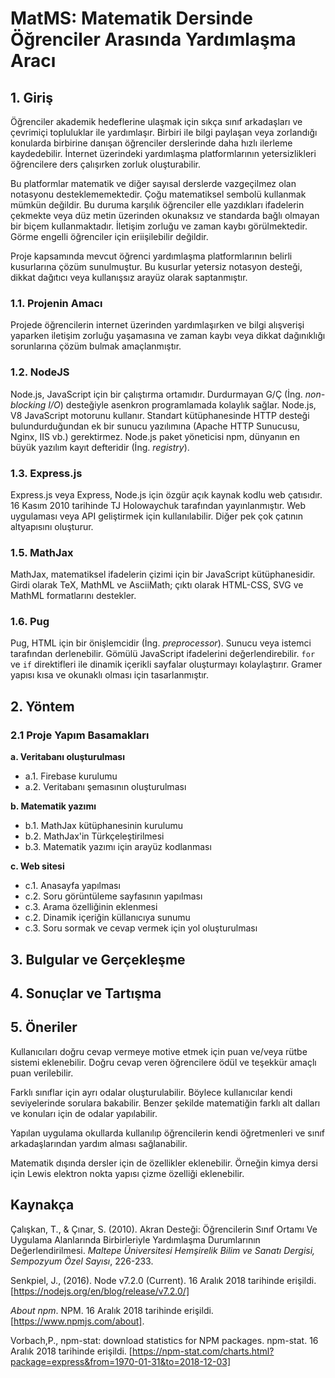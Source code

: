 # MatMS: Matematik Dersinde Öğrenciler Arasında Yardımlaşma Aracı
## 1. Giriş

Öğrenciler akademik hedeflerine ulaşmak için sıkça sınıf arkadaşları ve çevrimiçi topluluklar ile yardımlaşır. Birbiri ile bilgi 
paylaşan veya zorlandığı konularda birbirine danışan öğrenciler derslerinde daha hızlı ilerleme kaydedebilir. İnternet üzerindeki 
yardımlaşma platformlarının yetersizlikleri öğrencilere ders çalışırken zorluk oluşturabilir.

Bu platformlar matematik ve diğer sayısal derslerde vazgeçilmez olan notasyonu desteklememektedir. Çoğu matematiksel sembolü kullanmak 
mümkün değildir. Bu duruma karşılık öğrenciler elle yazdıkları ifadelerin çekmekte veya düz metin üzerinden okunaksız ve standarda bağlı 
olmayan bir biçem kullanmaktadır. İletişim zorluğu ve zaman kaybı görülmektedir. Görme engelli öğrenciler için eriişilebilir değildir.

Proje kapsamında mevcut öğrenci yardımlaşma platformlarının belirli kusurlarına çözüm sunulmuştur. Bu kusurlar yetersiz notasyon 
desteği, dikkat dağıtıcı veya kullanışsız arayüz olarak saptanmıştır.

### 1.1. Projenin Amacı

Projede öğrencilerin internet üzerinden yardımlaşırken ve bilgi alışverişi yaparken  iletişim zorluğu yaşamasına ve zaman kaybı veya 
dikkat dağınıklığı sorunlarına çözüm bulmak amaçlanmıştır. 

### 1.2. NodeJS

Node.js, JavaScript için bir çalıştırma ortamıdır. Durdurmayan G/Ç (İng. _non-blocking I/O_) desteğiyle asenkron programlamada 
kolaylık sağlar. Node.js, V8 JavaScript motorunu kullanır. Standart kütüphanesinde HTTP desteği bulundurduğundan ek bir sunucu 
yazılımına (Apache HTTP Sunucusu, Nginx, IIS vb.) gerektirmez. Node.js paket yöneticisi npm, dünyanın en büyük yazılım kayıt 
defteridir (İng. _registry_).

### 1.3. Express.js

Express.js veya Express, Node.js için özgür açık kaynak kodlu web çatısıdır. 16 Kasım 2010 tarihinde 	TJ Holowaychuk tarafından
yayınlanmıştır. Web uygulaması veya API geliştirmek için kullanılabilir. Diğer pek çok çatının altyapısını oluşturur. 

### 1.5. MathJax

MathJax, matematiksel ifadelerin çizimi için bir JavaScript kütüphanesidir. Girdi olarak TeX, MathML ve AsciiMath; çıktı 
olarak HTML-CSS, SVG ve MathML formatlarını destekler. 

### 1.6. Pug

Pug, HTML için bir önişlemcidir (İng. _preprocessor_). Sunucu veya istemci tarafından derlenebilir. Gömülü JavaScript ifadelerini 
değerlendirebilir. `for` ve `if` direktifleri ile dinamik içerikli sayfalar oluşturmayı kolaylaştırır. Gramer yapısı 
kısa ve okunaklı olması için tasarlanmıştır. 

## 2. Yöntem

### 2.1 Proje Yapım Basamakları

__a. Veritabanı oluşturulması__

- a.1. Firebase kurulumu
- a.2. Veritabanı şemasının oluşturulması

__b. Matematik yazımı__

- b.1. MathJax kütüphanesinin kurulumu
- b.2. MathJax'in Türkçeleştirilmesi
- b.3. Matematik yazımı için arayüz kodlanması

__c. Web sitesi__

- c.1. Anasayfa yapılması
- c.2. Soru görüntüleme sayfasının yapılması
- c.3. Arama özelliğinin eklenmesi
- c.2. Dinamik içeriğin küllanıcıya sunumu
- c.3. Soru sormak ve cevap vermek için yol oluşturulması

## 3. Bulgular ve Gerçekleşme

## 4. Sonuçlar ve Tartışma

## 5. Öneriler

Kullanıcıları doğru cevap vermeye motive etmek için puan ve/veya rütbe sistemi eklenebilir. Doğru cevap veren öğrencilere ödül ve 
teşekkür amaçlı puan verilebilir.

Farklı sınıflar için ayrı odalar oluşturulabilir. Böylece kullanıcılar kendi seviyelerinde sorulara bakabilir. Benzer şekilde 
matematiğin farklı alt dalları ve konuları için de odalar yapılabilir.

Yapılan uygulama okullarda kullanılıp öğrencilerin kendi öğretmenleri ve sınıf arkadaşlarından yardım alması sağlanabilir.

Matematik dışında dersler için de özellikler eklenebilir. Örneğin kimya dersi için Lewis elektron nokta yapısı çizme özelliği 
eklenebilir. 

## Kaynakça

Çalışkan, T., & Çınar, S. (2010). Akran Desteği: Öğrencilerin Sınıf Ortamı Ve Uygulama Alanlarında Birbirleriyle Yardımlaşma 
Durumlarının Değerlendirilmesi. _Maltepe Üniversitesi Hemşirelik Bilim ve Sanatı Dergisi, Sempozyum Özel Sayısı_, 226-233.

Senkpiel, J., (2016). Node v7.2.0 (Current). 16 Aralık 2018 tarihinde erişildi. [https://nodejs.org/en/blog/release/v7.2.0/]

_About npm_. NPM. 16 Aralık 2018 tarihinde erişildi. [https://www.npmjs.com/about].

Vorbach,P., npm-stat: download statistics for NPM packages. npm-stat. 16 Aralık 2018 tarihinde erişildi. [https://npm-stat.com/charts.html?package=express&from=1970-01-31&to=2018-12-03]
